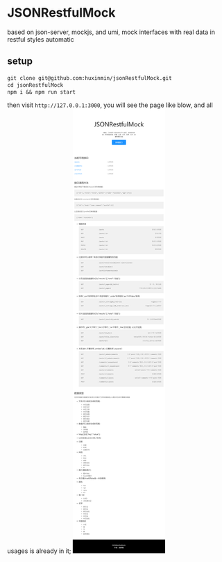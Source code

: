 # JSONRestfulMock
based on json-server, mockjs, and umi, mock interfaces with real data in restful styles automatic

## setup
```
git clone git@github.com:huxinmin/jsonRestfulMock.git
cd jsonRestfulMock
npm i && npm run start
```
then visit `http://127.0.0.1:3000`, you will see the page like blow, and all usages is already in it;
![效果预览](./pic.png)
